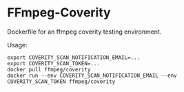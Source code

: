 # FFmpeg-Coverity
Dockerfile for an ffmpeg coverity testing environment.

Usage:

```
export COVERITY_SCAN_NOTIFICATION_EMAIL=...
export COVERITY_SCAN_TOKEN=...
docker pull ffmpeg/coverity
docker run --env COVERITY_SCAN_NOTIFICATION_EMAIL --env COVERITY_SCAN_TOKEN ffmpeg/coverity
```

